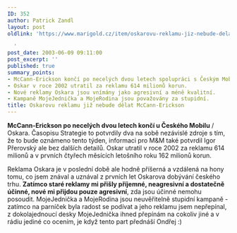 ```yaml
---
ID: 352
author: Patrick Zandl
layout: post
oldlink: 'https://www.marigold.cz/item/oskarovu-reklamu-jiz-nebude-delat-mccann-erickson

  '
post_date: 2003-06-09 09:11:00
post_excerpt: ''
published: true
summary_points:
- McCann-Erickson končí po necelých dvou letech spolupráci s Českým Mobilem/Oskarem.
- Oskar v roce 2002 utratil za reklamu 614 milionů korun.
- Nové reklamy Oskara jsou vnímány jako agresivní a méně kvalitní.
- Kampaně MojeJednička a MojeRodina jsou považovány za stupidní.
title: Oskarovu reklamu již nebude dělat McCann-Erickson
---
```


<p>
<STRONG>McCann-Erickson po necelých dvou letech&#160;končí u&#160;Českého Mobilu</STRONG> / Oskara. Časopisu Strategie to potvrdily dva na sobě nezávislé zdroje s tím, že to bude oznámeno tento týden, informaci pro M&amp;M také potvrdil Igor Přerovský ale bez dalších detailů. Oskar utratil v roce 2002 za reklamu 614 milionů a v prvních čtyřech měsících letošního roku 162 milionů korun.</p>

<p>
Reklama Oskara je v poslední době ale hodně příšerná a vzdálená na hony tomu, co jsem znával a uznával z prvních let Oskarova dobývání českého trhu. <STRONG>Zatímco staré reklamy mi přišly příjemné, neagresivní a dostatečně účinné, nové mi přijdou pouze agresivní</STRONG>, zda jsou účinné nemohu posoudit. MojeJednička a MojeRodina jsou neuvěřitelně stupidní kampaně - zatímco na parníček byla radost se podívat a jeho reklamu jsem nepřepínal, z dokolajednoucí desky MojeJednička ihned přepínám na cokoliv jiné a v rádiu jediné co ocením, je když tento part přednáší Ondřej :)</p>